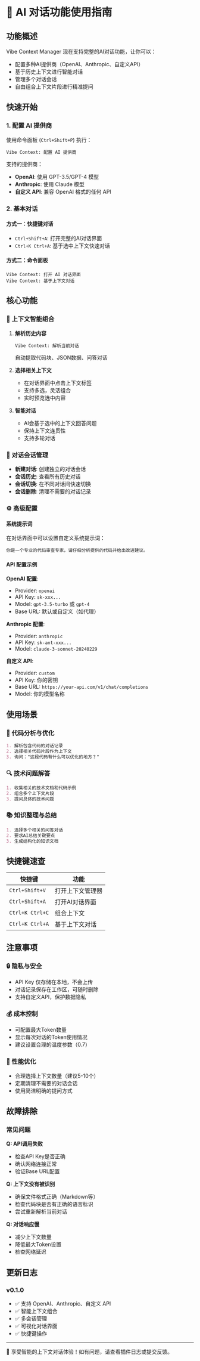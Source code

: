 # 🤖 AI 对话功能使用指南

## 功能概述

Vibe Context Manager 现在支持完整的AI对话功能，让你可以：
- 配置多种AI提供商（OpenAI、Anthropic、自定义API）
- 基于历史上下文进行智能对话
- 管理多个对话会话
- 自由组合上下文片段进行精准提问

## 快速开始

### 1. 配置 AI 提供商

使用命令面板 (`Ctrl+Shift+P`) 执行：
```
Vibe Context: 配置 AI 提供商
```

支持的提供商：
- **OpenAI**: 使用 GPT-3.5/GPT-4 模型
- **Anthropic**: 使用 Claude 模型  
- **自定义 API**: 兼容 OpenAI 格式的任何 API

### 2. 基本对话

#### 方式一：快捷键对话
- `Ctrl+Shift+A`: 打开完整的AI对话界面
- `Ctrl+K Ctrl+A`: 基于选中上下文快速对话

#### 方式二：命令面板
```
Vibe Context: 打开 AI 对话界面
Vibe Context: 基于上下文对话
```

## 核心功能

### 🎯 上下文智能组合

1. **解析历史内容**
   ```
   Vibe Context: 解析当前对话
   ```
   自动提取代码块、JSON数据、问答对话

2. **选择相关上下文**
   - 在对话界面中点击上下文标签
   - 支持多选，灵活组合
   - 实时预览选中内容

3. **智能对话**
   - AI会基于选中的上下文回答问题
   - 保持上下文连贯性
   - 支持多轮对话

### 💬 对话会话管理

- **新建对话**: 创建独立的对话会话
- **会话历史**: 查看所有历史对话
- **会话切换**: 在不同对话间快速切换
- **会话删除**: 清理不需要的对话记录

### ⚙️ 高级配置

#### 系统提示词
在对话界面中可以设置自定义系统提示词：
```
你是一个专业的代码审查专家，请仔细分析提供的代码并给出改进建议。
```

#### API 配置示例

**OpenAI 配置**:
- Provider: `openai`
- API Key: `sk-xxx...`
- Model: `gpt-3.5-turbo` 或 `gpt-4`
- Base URL: 默认或自定义（如代理）

**Anthropic 配置**:
- Provider: `anthropic`  
- API Key: `sk-ant-xxx...`
- Model: `claude-3-sonnet-20240229`

**自定义 API**:
- Provider: `custom`
- API Key: 你的密钥
- Base URL: `https://your-api.com/v1/chat/completions`
- Model: 你的模型名称

## 使用场景

### 📝 代码分析与优化
```markdown
1. 解析包含代码的对话记录
2. 选择相关代码片段作为上下文
3. 询问："这段代码有什么可以优化的地方？"
```

### 🔍 技术问题解答
```markdown
1. 收集相关的技术文档和代码示例
2. 组合多个上下文片段
3. 提问具体的技术问题
```

### 📚 知识整理与总结
```markdown
1. 选择多个相关的问答对话
2. 要求AI总结关键要点
3. 生成结构化的知识文档
```

## 快捷键速查

| 快捷键 | 功能 |
|--------|------|
| `Ctrl+Shift+V` | 打开上下文管理器 |
| `Ctrl+Shift+A` | 打开AI对话界面 |
| `Ctrl+K Ctrl+C` | 组合上下文 |
| `Ctrl+K Ctrl+A` | 基于上下文对话 |

## 注意事项

### 🔒 隐私与安全
- API Key 仅存储在本地，不会上传
- 对话记录保存在工作区，可随时删除
- 支持自定义API，保护数据隐私

### 💰 成本控制
- 可配置最大Token数量
- 显示每次对话的Token使用情况
- 建议设置合理的温度参数（0.7）

### 🚀 性能优化
- 合理选择上下文数量（建议5-10个）
- 定期清理不需要的对话会话
- 使用简洁明确的提问方式

## 故障排除

### 常见问题

**Q: API调用失败**
- 检查API Key是否正确
- 确认网络连接正常
- 验证Base URL配置

**Q: 上下文没有被识别**
- 确保文件格式正确（Markdown等）
- 检查代码块是否有正确的语言标识
- 尝试重新解析当前对话

**Q: 对话响应慢**
- 减少上下文数量
- 降低最大Token设置
- 检查网络延迟

## 更新日志

### v0.1.0
- ✅ 支持 OpenAI、Anthropic、自定义 API
- ✅ 智能上下文组合
- ✅ 多会话管理
- ✅ 可视化对话界面
- ✅ 快捷键操作

---

🎉 享受智能的上下文对话体验！如有问题，请查看插件日志或提交反馈。